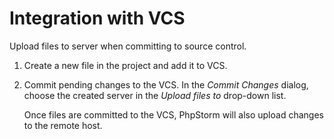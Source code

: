 # Integration with VCS

Upload files to server when committing to source control.

1. Create a new file in the project and add it to VCS.
2. Commit pending changes to the VCS. In the _Commit Changes_ dialog, choose the created server in the _Upload files to_ drop-down list.

   Once files are committed to the VCS, PhpStorm will also upload changes to the remote host.